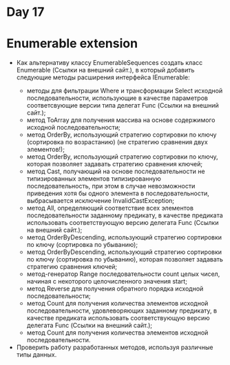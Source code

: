 # Day 17
# Enumerable extension 
 * Как альтернативу классу EnumerableSequences создать класс Enumerable (Ссылки на внешний сайт.), в который добавить следующие методы расширения интерфейса IEnumerable<T>:
   * методы для фильтрации Where и трансформации Select исходной последовательности, использующие в качестве параметров соответсвующие версии типа делегат Func (Ссылки на внешний сайт.);
   * метод ToArray для получения массива на основе содержимого исходной последовательности;
   * метод OrderBy, использующий стратегию сортировки по ключу (сортировка по возрастанию) (не стратегию сравнения двух элементов!); 
   * метод OrderBy, использующий стратегию сортировки по ключу, которая позволяет задавать стратегию сравнения ключей; 
   * метод Cast, получающий на основе последовательности не типизированных элементов типизированную последовательность, при этом в случае невозможности приведения хотя бы одного элемента в последовательности, выбрасывается исключение InvalidCastException;
   * метод All, определяющий соответствие всех элементов последовательности заданному предикату, в качестве предиката использовать соответствующую версию делегата Func (Ссылки на внешний сайт.);
   * метод OrderByDescending, использующий стратегию сортировки по ключу (сортировка по убыванию);
   * метод OrderByDescending, использующий стратегию сортировки по ключу (сортировка по убыванию), которая позволяет задавать стратегию сравнения ключей;
   * метод-генератор Range последовательности count целых чисел, начиная с некоторого целочисленного значения start;
   * метод Reverse для получения обратного порядка исходной последовательности;
   * метод Count для получения количества элементов исходной последовательности, удовлеворяющих заданному предикату, в качестве предиката использовать соответствующую версию делегата Func (Ссылки на внешний сайт.);
   * метод Count для получения количества элементов исходной последовательности.
 * Проверить работу разработанных методов, используя различные типы данных.
